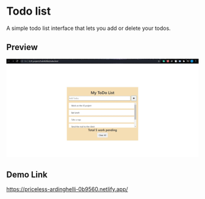 # Todo list

A simple todo list interface that lets you add or delete your todos.

## Preview

<img src="https://github.com/pythonboy178/JS-projects/blob/master/Todo list/preview.JPG" width="850" alt='no-image'>

## Demo Link

https://priceless-ardinghelli-0b9560.netlify.app/
